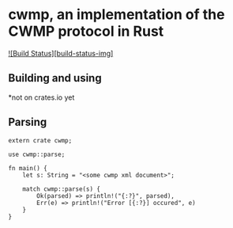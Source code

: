 cwmp, an implementation of the CWMP protocol in Rust
====================================================

[![Build Status][build-status-img]](https://github.com/jdalberg/cwmp/actions?query=workflow%3ACI)


Building and using
------------------
*not on crates.io yet

Parsing
-------

```rust,no_run
extern crate cwmp;

use cwmp::parse;

fn main() {
    let s: String = "<some cwmp xml document>";

    match cwmp::parse(s) {
        Ok(parsed) => println!("{:?}", parsed),
        Err(e) => println!("Error [{:?}] occured", e)
    }
}
```